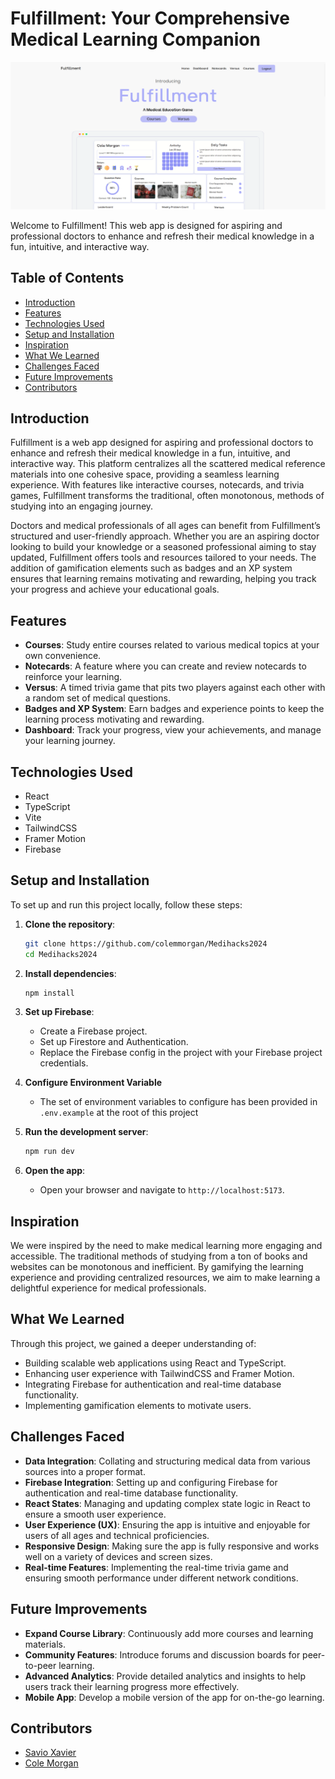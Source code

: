 # Fulfillment: Your Comprehensive Medical Learning Companion

![App Screenshot](./public/images/app.png)

Welcome to Fulfillment! This web app is designed for aspiring and professional doctors to enhance and refresh their medical knowledge in a fun, intuitive, and interactive way.

## Table of Contents

- [Introduction](#introduction)
- [Features](#features)
- [Technologies Used](#technologies-used)
- [Setup and Installation](#setup-and-installation)
- [Inspiration](#inspiration)
- [What We Learned](#what-we-learned)
- [Challenges Faced](#challenges-faced)
- [Future Improvements](#future-improvements)
- [Contributors](#contributors)

## Introduction

Fulfillment is a web app designed for aspiring and professional doctors to enhance and refresh their medical knowledge in a fun, intuitive, and interactive way. This platform centralizes all the scattered medical reference materials into one cohesive space, providing a seamless learning experience. With features like interactive courses, notecards, and trivia games, Fulfillment transforms the traditional, often monotonous, methods of studying into an engaging journey.

Doctors and medical professionals of all ages can benefit from Fulfillment’s structured and user-friendly approach. Whether you are an aspiring doctor looking to build your knowledge or a seasoned professional aiming to stay updated, Fulfillment offers tools and resources tailored to your needs. The addition of gamification elements such as badges and an XP system ensures that learning remains motivating and rewarding, helping you track your progress and achieve your educational goals.

## Features

- **Courses**: Study entire courses related to various medical topics at your own convenience.
- **Notecards**: A feature where you can create and review notecards to reinforce your learning.
- **Versus**: A timed trivia game that pits two players against each other with a random set of medical questions.
- **Badges and XP System**: Earn badges and experience points to keep the learning process motivating and rewarding.
- **Dashboard**: Track your progress, view your achievements, and manage your learning journey.

## Technologies Used

- React
- TypeScript
- Vite
- TailwindCSS
- Framer Motion
- Firebase

## Setup and Installation

To set up and run this project locally, follow these steps:

1. **Clone the repository**:

   ```bash
   git clone https://github.com/colemmorgan/Medihacks2024
   cd Medihacks2024
   ```

2. **Install dependencies**:

   ```bash
   npm install
   ```

3. **Set up Firebase**:

   - Create a Firebase project.
   - Set up Firestore and Authentication.
   - Replace the Firebase config in the project with your Firebase project credentials.

4. **Configure Environment Variable**

   - The set of environment variables to configure has been provided in `.env.example` at the root of this project

5. **Run the development server**:

   ```bash
   npm run dev
   ```

6. **Open the app**:
   - Open your browser and navigate to `http://localhost:5173`.

## Inspiration

We were inspired by the need to make medical learning more engaging and accessible. The traditional methods of studying from a ton of books and websites can be monotonous and inefficient. By gamifying the learning experience and providing centralized resources, we aim to make learning a delightful experience for medical professionals.

## What We Learned

Through this project, we gained a deeper understanding of:

- Building scalable web applications using React and TypeScript.
- Enhancing user experience with TailwindCSS and Framer Motion.
- Integrating Firebase for authentication and real-time database functionality.
- Implementing gamification elements to motivate users.

## Challenges Faced

- **Data Integration**: Collating and structuring medical data from various sources into a proper format.
- **Firebase Integration**: Setting up and configuring Firebase for authentication and real-time database functionality.
- **React States**: Managing and updating complex state logic in React to ensure a smooth user experience.
- **User Experience (UX)**: Ensuring the app is intuitive and enjoyable for users of all ages and technical proficiencies.
- **Responsive Design**: Making sure the app is fully responsive and works well on a variety of devices and screen sizes.
- **Real-time Features**: Implementing the real-time trivia game and ensuring smooth performance under different network conditions.

## Future Improvements

- **Expand Course Library**: Continuously add more courses and learning materials.
- **Community Features**: Introduce forums and discussion boards for peer-to-peer learning.
- **Advanced Analytics**: Provide detailed analytics and insights to help users track their learning progress more effectively.
- **Mobile App**: Develop a mobile version of the app for on-the-go learning.

## Contributors

- [Savio Xavier](https://github.com/savioxavier)
- [Cole Morgan](https://github.com/colemmorgan)
